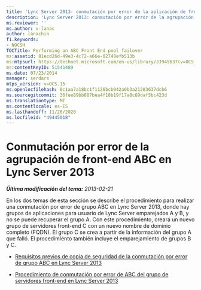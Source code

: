 ```yaml
---
title: 'Lync Server 2013: conmutación por error de la aplicación de front-end ABC'
description: 'Lync Server 2013: conmutación por error de la agrupación de front-end ABC.'
ms.reviewer: ''
ms.author: v-lanac
author: lanachin
f1.keywords:
- NOCSH
TOCTitle: Performing an ABC Front End pool failover
ms:assetid: 81ecd26d-49e3-4c72-a66e-02748efb513b
ms:mtpsurl: https://technet.microsoft.com/en-us/library/JJ945637(v=OCS.15)
ms:contentKeyID: 51541489
ms.date: 07/23/2014
manager: serdars
mtps_version: v=OCS.15
ms.openlocfilehash: 0c1aa7a18bc1f1126bcb942a0b3a21283637dcb6
ms.sourcegitcommit: 36fee89bb887bea4f18b19f17a8c69daf5bc423d
ms.translationtype: MT
ms.contentlocale: es-ES
ms.lasthandoff: 11/26/2020
ms.locfileid: "49445018"
---
```

# <a name="performing-an-abc-front-end-pool-failover-in-lync-server-2013"></a>Conmutación por error de la agrupación de front-end ABC en Lync Server 2013

<div data-xmlns="http://www.w3.org/1999/xhtml">

<div class="topic" data-xmlns="http://www.w3.org/1999/xhtml" data-msxsl="urn:schemas-microsoft-com:xslt" data-cs="https://msdn.microsoft.com/">

<div data-asp="https://msdn2.microsoft.com/asp">



</div>

<div id="mainSection">

<div id="mainBody">

<span> </span>

_**Última modificación del tema:** 2013-02-21_

En los dos temas de esta sección se describe el procedimiento para realizar una conmutación por error de grupo ABC en Lync Server 2013, donde hay grupos de aplicaciones para usuario de Lync Server emparejados A y B, y no se puede recuperar el grupo A. Con este procedimiento, creará un nuevo grupo de servidores front-end C con un nuevo nombre de dominio completo (FQDN). El grupo C se crea a partir de la información del grupo A que falló. El procedimiento también incluye el emparejamiento de grupos B y C.

  - [Requisitos previos de copia de seguridad de la conmutación por error de grupo ABC en Lync Server 2013](lync-server-2013-backup-prerequisites-for-abc-pool-failover.md)

  - [Procedimiento de conmutación por error de ABC del grupo de servidores front-end en Lync Server 2013](lync-server-2013-front-end-pool-abc-failover-procedure.md)

</div>

<span> </span>

</div>

</div>

</div>

